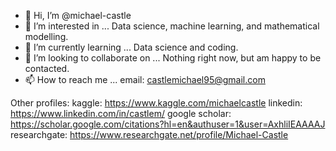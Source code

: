- 👋 Hi, I’m @michael-castle
- 👀 I’m interested in ... Data science, machine learning, and mathematical modelling.
- 🌱 I’m currently learning ... Data science and coding.
- 💞️ I’m looking to collaborate on ... Nothing right now, but am happy to be contacted.
- 📫 How to reach me ... email: castlemichael95@gmail.com

<!---
michael-castle/michael-castle is a ✨ special ✨ repository because its `README.md` (this file) appears on your GitHub profile.
You can click the Preview link to take a look at your changes.
--->

Other profiles:
kaggle: https://www.kaggle.com/michaelcastle
linkedin: https://www.linkedin.com/in/castlem/
google scholar: https://scholar.google.com/citations?hl=en&authuser=1&user=AxhliIEAAAAJ
researchgate: https://www.researchgate.net/profile/Michael-Castle
